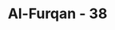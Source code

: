 ---
title: "Al-Furqan - 38"
no: 38
arabic_no: ٣٨
ayah: وَعَادًا وَّثَمُوْدَا۟ وَاَصْحٰبَ الرَّسِّ وَقُرُوْنًاۢ بَيْنَ ذٰلِكَ كَثِيْرًا 
translation: "dan (telah Kami binasakan) kaum ‘Ad dan samud dan penduduk Rass serta banyak (lagi) generasi di antara (kaum-kaum) itu. "
tafsir: "Ayat ini menerangkan bahwa Allah telah membinasakan kaum 'ad, kaum Nabi Hud, dengan angin yang bertiup dengan kekuatan yang sangat besar dan sangat dingin, membinasakan kaum Samud, kaum Nabi Saleh, dengan suara keras yang menggelegar, dan juga membinasakan penduduk Rass yang ada di negeri Yamamah yang telah membunuh nabi. Nasib yang sama juga telah menimpa generasi-generasi berikutnya akibat pembangkangan mereka."
---